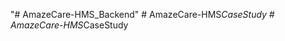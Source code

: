 "# AmazeCare-HMS_Backend" 
#   A m a z e C a r e - H M S _ C a s e S t u d y  
 #   A m a z e C a r e - H M S _ C a s e S t u d y  
 